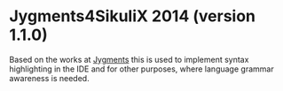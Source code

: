 Jygments4SikuliX 2014 (version 1.1.0)
===

Based on the works at [Jygments](http://code.google.com/p/jygments/) this is used to implement syntax highlighting in the IDE and for other purposes, where language grammar awareness is needed.
